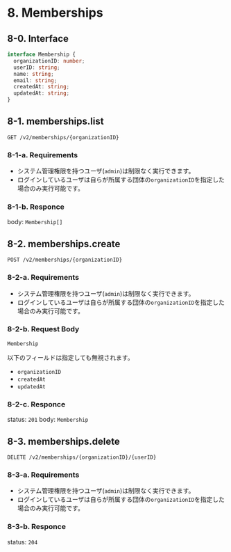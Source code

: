 # 8. Memberships
## 8-0. Interface

```typescript
interface Membership {
  organizationID: number;
  userID: string;
  name: string;
  email: string;
  createdAt: string;
  updatedAt: string;
}
```
## 8-1. memberships.list
`GET /v2/memberships/{organizationID}`

### 8-1-a. Requirements
- システム管理権限を持つユーザ(`admin`)は制限なく実行できます。
- ログインしているユーザは自らが所属する団体の`organizationID`を指定した場合のみ実行可能です。

### 8-1-b. Responce
body: `Membership[]`

## 8-2. memberships.create
`POST /v2/memberships/{organizationID}`
### 8-2-a. Requirements
- システム管理権限を持つユーザ(`admin`)は制限なく実行できます。
- ログインしているユーザは自らが所属する団体の`organizationID`を指定した場合のみ実行可能です。

### 8-2-b. Request Body
`Membership`

以下のフィールドは指定しても無視されます。
- `organizationID`
- `createdAt`
- `updatedAt`

### 8-2-c. Responce
status: `201`
body: `Membership`

## 8-3. memberships.delete
`DELETE /v2/memberships/{organizationID}/{userID}`
### 8-3-a. Requirements
- システム管理権限を持つユーザ(`admin`)は制限なく実行できます。
- ログインしているユーザは自らが所属する団体の`organizationID`を指定した場合のみ実行可能です。

### 8-3-b. Responce
status: `204`